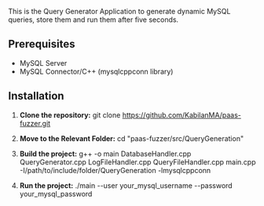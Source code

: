 This is the Query Generator Application to generate dynamic MySQL queries, store them and run them after five seconds.

## Prerequisites

- MySQL Server
- MySQL Connector/C++ (mysqlcppconn library)

## Installation

1. **Clone the repository:**
   git clone https://github.com/KabilanMA/paas-fuzzer.git

2. **Move to the Relevant Folder:**
   cd "paas-fuzzer/src/QueryGeneration"

3. **Build the project:**
   g++ -o main DatabaseHandler.cpp QueryGenerator.cpp LogFileHandler.cpp QueryFileHandler.cpp main.cpp -I/path/to/include/folder/QueryGeneration -lmysqlcppconn

4. **Run the project:**
   ./main --user your_mysql_username --password your_mysql_password


